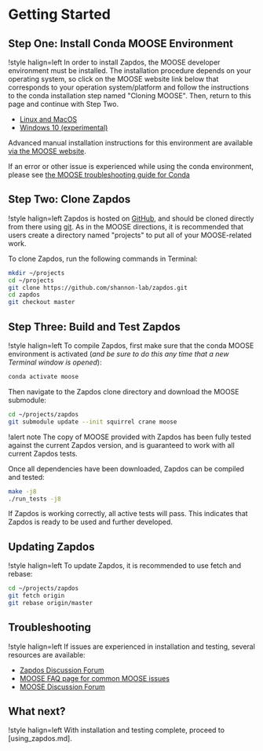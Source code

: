# Getting Started

## Step One: Install Conda MOOSE Environment

!style halign=left
In order to install Zapdos, the MOOSE developer environment must be installed. The
installation procedure depends on your operating system, so click on the MOOSE
website link below that corresponds to your operation system/platform and follow
the instructions to the conda installation step named "Cloning MOOSE". Then,
return to this page and continue with Step Two.

- [Linux and MacOS](https://mooseframework.inl.gov/getting_started/installation/conda.html)
- [Windows 10 (experimental)](https://mooseframework.inl.gov/getting_started/installation/windows10.html)

Advanced manual installation instructions for this environment are available
[via the MOOSE website](https://mooseframework.inl.gov/getting_started/installation/index.html).

If an error or other issue is experienced while using the conda environment,
please see [the MOOSE troubleshooting guide for Conda](https://mooseframework.inl.gov/help/troubleshooting.html#condaissues)

## Step Two: Clone Zapdos

!style halign=left
Zapdos is hosted on [GitHub](https://github.com/shannon-lab/zapdos), and should
be cloned directly from there using [git](https://git-scm.com/). As in the MOOSE
directions, it is recommended that users create a directory named "projects" to
put all of your MOOSE-related work.

To clone Zapdos, run the following commands in Terminal:

```bash
mkdir ~/projects
cd ~/projects
git clone https://github.com/shannon-lab/zapdos.git
cd zapdos
git checkout master
```

## Step Three: Build and Test Zapdos

!style halign=left
To compile Zapdos, first make sure that the conda MOOSE environment is activated
(*and be sure to do this any time that a new Terminal window is opened*):

```bash
conda activate moose
```

Then navigate to the Zapdos clone directory and download the MOOSE submodule:

```bash
cd ~/projects/zapdos
git submodule update --init squirrel crane moose
```

!alert note
The copy of MOOSE provided with Zapdos has been fully tested against the current
Zapdos version, and is guaranteed to work with all current Zapdos tests.

Once all dependencies have been downloaded, Zapdos can be compiled and tested:

```bash
make -j8
./run_tests -j8
```

If Zapdos is working correctly, all active tests will pass. This indicates that
Zapdos is ready to be used and further developed.

## Updating Zapdos

!style halign=left
To update Zapdos, it is recommended to use fetch and rebase:

```bash
cd ~/projects/zapdos
git fetch origin
git rebase origin/master
```


## Troubleshooting

!style halign=left
If issues are experienced in installation and testing, several resources
are available:

- [Zapdos Discussion Forum](https://github.com/shannon-lab/zapdos/discussions)
- [MOOSE FAQ page for common MOOSE issues](https://mooseframework.inl.gov/help/faq/index.html)
- [MOOSE Discussion Forum](https://github.com/idaholab/moose/discussions)

## What next?

!style halign=left
With installation and testing complete, proceed to [using_zapdos.md].
